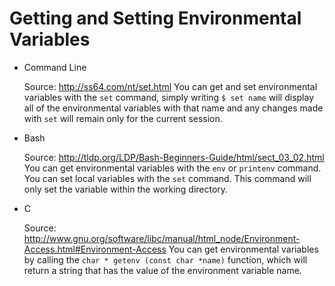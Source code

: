 Getting and Setting Environmental Variables
===========================================
* Command Line

	Source: http://ss64.com/nt/set.html
	You can get and set environmental variables with the `set` command, simply writing `$ set name` will display all of the environmental variables with that name and any changes made with `set` will remain only for the current session.
* Bash

	Source: http://tldp.org/LDP/Bash-Beginners-Guide/html/sect_03_02.html
	You can get environmental variables with the `env` or `printenv` command.
	You can set local variables with the `set` command. This command will only set the variable within the working directory.
* C
  
	Source: http://www.gnu.org/software/libc/manual/html_node/Environment-Access.html#Environment-Access
	You can get environmental variables by calling the `char * getenv (const char *name)` function, which will return a string that has the value of the environment variable name.
